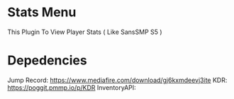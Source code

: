 # Stats Menu 
This Plugin To View Player Stats ( Like SansSMP S5 )

# Depedencies
Jump Record: https://www.mediafire.com/download/gj6kxmdeevj3ite
KDR: https://poggit.pmmp.io/p/KDR
InventoryAPI:
